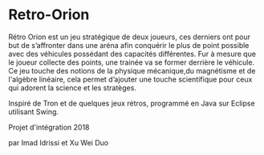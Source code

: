 # Retro-Orion 

Rétro Orion est un jeu stratégique de deux joueurs, ces derniers ont pour but de s’affronter dans une aréna afin conquérir le plus de point possible avec des véhicules possédant des capacités différentes. Fur à mesure que le joueur collecte des points,  une trainée va se former derrière le véhicule. Ce jeu touche des notions de la physique mécanique,du magnétisme et de l'algèbre linéaire, cela permet d’ajouter une touche scientifique pour ceux qui adorent la science et les stratèges.  

Inspiré de Tron et de quelques jeux rétros, programmé en Java sur Eclipse utilisant Swing.

Projet d'intégration 2018 

par Imad Idrissi et Xu Wei Duo



